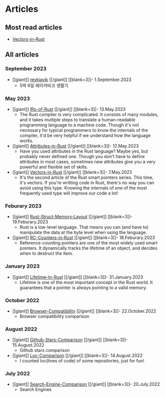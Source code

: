 # Articles

## Most read articles

- [Vectors-in-Rust](Vectors-in-Rust.html)

## All articles


### September 2023

- [[giant]] [reykjavik](reykjavik.html) [[/giant]] [[blank=3]]- 1.September.2023
  - 5박 6일 레이캬비크 생활기

### May 2023

- [[giant]] [IRs-of-Rust](IRs-of-Rust.html) [[/giant]] [[blank=3]]- 13.May.2023
  - The Rust compiler is very complicated. It consists of many modules, and it takes multiple steps to translate a human-readable programming language to a machine code. Though it's not necessary for typical programmers to know the internals of the compiler, it'd be very helpful if we understand how the language works.
- [[giant]] [Attributes-in-Rust](Attributes-in-Rust.html) [[/giant]] [[blank=3]]- 12.May.2023
  - Have you used attributes in the Rust language? Maybe yes, but probably never defined one. Though you don't have to define attributes in most cases, sometimes new attributes give you a very powerful and flexible set of skills.
- [[giant]] [Vectors-in-Rust](Vectors-in-Rust.html) [[/giant]] [[blank=3]]- 7.May.2023
  - It's the second article of the Rust smart pointers series. This time, it's vectors. If you're writting code in Rust, there's no way you can avoid using this type. Knowing the internals of one of the most frequently used type will improve our code a lot!

### Feburary 2023

- [[giant]] [Rust-Struct-Memory-Layout](Rust-Struct-Memory-Layout.html) [[/giant]] [[blank=3]]- 19.Feburary.2023
  - Rust is a low-level language. That means you can (and have to) manipulate the data at the byte level when using the language.
- [[giant]] [RC-Counters-in-Rust](RC-Counters-in-Rust.html) [[/giant]] [[blank=3]]- 18.Feburary.2023
  - Reference-counting pointers are one of the most widely used smart pointers. It dynamically tracks the lifetime of an object, and decides when to destruct the item.

### January 2023

- [[giant]] [Lifetime-In-Rust](Lifetime-In-Rust.html) [[/giant]] [[blank=3]]- 31.January.2023
  - Lifetime is one of the most important concept in the Rust world. It guarantees that a pointer is always pointing to a valid memory.

### October 2022

- [[giant]] [Browser-Compatibility](Browser-Compatibility.html) [[/giant]] [[blank=3]]- 22.October.2022
  - Browser compatibility comparison

### August 2022

- [[giant]] [Github-Stars-Comparison](Github-Stars-Comparison.html) [[/giant]] [[blank=3]]- 15.August.2022
  - Github stars comparison
- [[giant]] [Loc-Comparison](Loc-Comparison.html) [[/giant]] [[blank=3]]- 14.August.2022
  - I counted loc(lines of code) of some repositories, just for fun!

### July 2022

- [[giant]] [Search-Engine-Comparison](Search-Engine-Comparison.html) [[/giant]] [[blank=3]]- 20.July.2022
  - Search Engines
